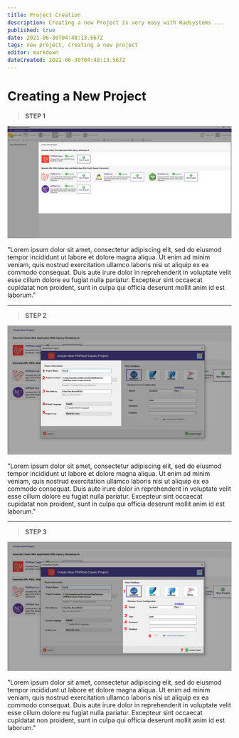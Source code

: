 ```yaml
---
title: Project Creation
description: Creating a new Project is very easy with Radsystems ...
published: true
date: 2021-06-30T04:48:13.567Z
tags: new project, creating a new project
editor: markdown
dateCreated: 2021-06-30T04:48:13.567Z
---
```


# Creating a New Project
> **STEP 1**

![project-creation-1.jpg](/pages/project-creation/project-creation-1.jpg)

"Lorem ipsum dolor sit amet, consectetur adipiscing elit, sed do eiusmod tempor incididunt ut labore et dolore magna aliqua. Ut enim ad minim veniam, quis nostrud exercitation ullamco laboris nisi ut aliquip ex ea commodo consequat. Duis aute irure dolor in reprehenderit in voluptate velit esse cillum dolore eu fugiat nulla pariatur. Excepteur sint occaecat cupidatat non proident, sunt in culpa qui officia deserunt mollit anim id est laborum."



---

> **STEP 2**

![project-creation-2.jpg](/pages/project-creation/project-creation-2.jpg)

"Lorem ipsum dolor sit amet, consectetur adipiscing elit, sed do eiusmod tempor incididunt ut labore et dolore magna aliqua. Ut enim ad minim veniam, quis nostrud exercitation ullamco laboris nisi ut aliquip ex ea commodo consequat. Duis aute irure dolor in reprehenderit in voluptate velit esse cillum dolore eu fugiat nulla pariatur. Excepteur sint occaecat cupidatat non proident, sunt in culpa qui officia deserunt mollit anim id est laborum."


---

> **STEP 3**

![project-creation-3.jpg](/pages/project-creation/project-creation-3.jpg)

"Lorem ipsum dolor sit amet, consectetur adipiscing elit, sed do eiusmod tempor incididunt ut labore et dolore magna aliqua. Ut enim ad minim veniam, quis nostrud exercitation ullamco laboris nisi ut aliquip ex ea commodo consequat. Duis aute irure dolor in reprehenderit in voluptate velit esse cillum dolore eu fugiat nulla pariatur. Excepteur sint occaecat cupidatat non proident, sunt in culpa qui officia deserunt mollit anim id est laborum."



